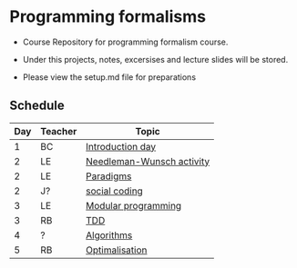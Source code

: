 # Programming formalisms
- Course Repository for programming formalism course.
- Under this projects, notes, excersises and lecture slides will be stored.

- Please view the setup.md file for preparations


## Schedule

Day | Teacher | Topic
----|---------|-------------------------------------------
1   | BC      | [Introduction day](https://uppmax.github.io/programming_formalisms_intro/index.html)
2   | LE      | [Needleman-Wunsch activity](DevelopmentDesign/Needleman_Wunsch_activity.md)
2   | LE      | [Paradigms](DevelopmentDesign/README.md)
2   | J?      | [social coding](https://github.com/UPPMAX/programming_formalisms/tree/main/common-practices)
3   | LE      | [Modular programming](https://github.com/UPPMAX/programming_formalisms/blob/main/DevelopmentDesign/Modular_Programming.pdf)
3   | RB      | [TDD](tdd/README.md)
4   | ?       | [Algorithms](https://uppsala.instructure.com/courses/69215/pages/introduction-to-algorithms-and-datastructures?module_item_id=502918)
5   | RB      | [Optimalisation](optimalisation/README.md)
